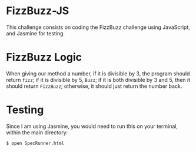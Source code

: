 # FizzBuzz-JS

This challenge consists on coding the FizzBuzz challenge using JavaScript, and Jasmine for testing.

# FizzBuzz Logic

When giving our method a number, if it is divisible by 3, the program should return `fizz`; if it is divisible by 5, `Buzz`; if it is both
divisible by 3 and 5, then it should return `FizzBuzz`; otherwise, it should just return the number back.

# Testing

Since I am using Jasmine, you would need to run this on your terminal, within the main directory:

```
$ open SpecRunner.html
```

